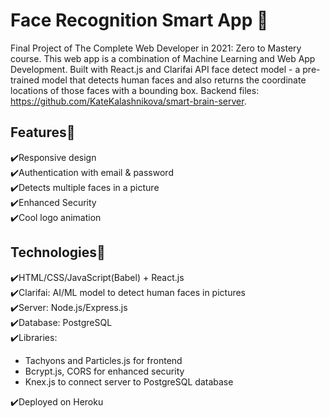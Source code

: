 # Face Recognition Smart App 🤖

Final Project of The Complete Web Developer in 2021: Zero to Mastery course. This web app is a combination of Machine Learning and Web App Development. Built with React.js and Clarifai API face detect model - a pre-trained model that detects human faces and also returns the coordinate locations of those faces with a bounding box. Backend files: https://github.com/KateKalashnikova/smart-brain-server. 

## Features🚀

✔️Responsive design  
✔️Authentication with email & password  
✔️Detects multiple faces in a picture  
✔️Enhanced Security  
✔️Cool logo animation  

## Technologies💫

✔️HTML/CSS/JavaScript(Babel) + React.js   
✔️Clarifai: AI/ML model to detect human faces in pictures  
✔️Server: Node.js/Express.js  
✔️Database: PostgreSQL  
✔️Libraries:  
* Tachyons and Particles.js for frontend
* Bcrypt.js, CORS for enhanced security
* Knex.js to connect server to PostgreSQL database  
  
✔️Deployed on Heroku
  
